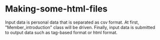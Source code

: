 # Making-some-html-files
Input data is personal data that is separated as csv format. At first, "Member_introduction" class will be driven. Finally, input data is submitted to output data such as tag-based format or html format.
